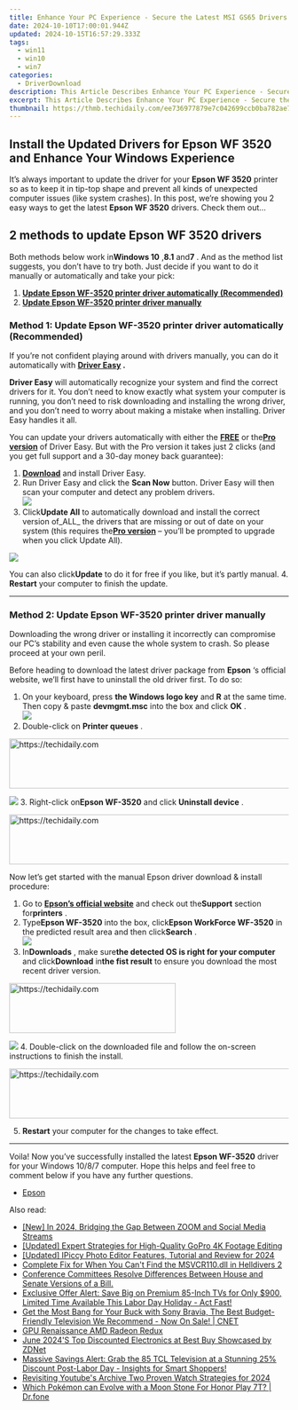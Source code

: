 ```yaml
---
title: Enhance Your PC Experience - Secure the Latest MSI GS65 Drivers Designed for Windows Users
date: 2024-10-10T17:00:01.944Z
updated: 2024-10-15T16:57:29.333Z
tags:
  - win11
  - win10
  - win7
categories:
  - DriverDownload
description: This Article Describes Enhance Your PC Experience - Secure the Latest MSI GS65 Drivers Designed for Windows Users
excerpt: This Article Describes Enhance Your PC Experience - Secure the Latest MSI GS65 Drivers Designed for Windows Users
thumbnail: https://thmb.techidaily.com/ee736977879e7c042699ccb0ba782ae72fcd626a8089f287da01eef91c5139c9.jpg
---
```


## Install the Updated Drivers for Epson WF 3520 and Enhance Your Windows Experience

It’s always important to update the driver for your **Epson WF 3520**  printer so as to keep it in tip-top shape and prevent all kinds of unexpected computer issues (like system crashes).  In this post, we’re showing you 2 easy ways to get the latest **Epson WF 3520**  drivers. Check them out…

## 2 methods to update Epson WF 3520 drivers

 Both methods below work in**Windows 10** ,**8.1** and**7** .  And as the method list suggests, you don’t have to try both. Just decide if you want to do it manually or automatically and take your pick:

1. **[Update Epson WF-3520 printer driver automatically (Recommended)](https://tools.techidaily.com/drivereasy/download/)**
2. **[Update Epson WF-3520 printer driver manually](https://tools.techidaily.com/drivereasy/download/)**

### Method 1: Update Epson WF-3520 printer driver automatically (Recommended)

 If you’re not confident playing around with drivers manually, you can do it automatically with **[Driver Easy](https://tools.techidaily.com/drivereasy/download/) .**

**Driver Easy**   will automatically recognize your system and find the correct drivers for it. You don’t need to know exactly what system your computer is running, you don’t need to risk downloading and installing the wrong driver, and you don’t need to worry about making a mistake when installing. Driver Easy handles it all.

 You can update your drivers automatically with either the **[FREE](https://tools.techidaily.com/drivereasy/download/)**  or the[**Pro version**](https://tools.techidaily.com/drivereasy/download/) of Driver Easy. But with the Pro version it takes just 2 clicks (and you get full support and a 30-day money back guarantee):

1. **[Download](https://tools.techidaily.com/drivereasy/download/)**  and install Driver Easy.
2. Run Driver Easy and click the **Scan Now** button. Driver Easy will then scan your computer and detect any problem drivers.  
![](https://images.drivereasy.com/wp-content/uploads/2018/11/img_5be2bd9e07d18.jpg)
3. Click**Update All** to automatically download and install the correct version of_ALL_ the drivers that are missing or out of date on your system (this requires the[**Pro version**](https://tools.techidaily.com/drivereasy/download/) – you’ll be prompted to upgrade when you click Update All).  

![](https://images.drivereasy.com/wp-content/uploads/2018/10/img_5bb83ebb46123.jpg)  

 You can also click**Update** to do it for free if you like, but it’s partly manual.
4. **Restart** your computer to finish the update.

---

### Method 2: Update Epson WF-3520 printer driver manually

 Downloading the wrong driver or installing it incorrectly can compromise our PC’s stability and even cause the whole system to crash. So please proceed at your own peril.

Before heading to download the latest driver package from **Epson**  ‘s official website, we’ll first have to uninstall the old driver first. To do so:

1. On your keyboard, press **the Windows logo key** and **R** at the same time. Then copy & paste **devmgmt.msc**  into the box and click **OK** .  
![](https://images.drivereasy.com/wp-content/uploads/2018/05/img_5afb9c1b96ba9.png)
2. Double-click on **Printer queues** .  

<!-- affiliate ads begin -->
<a href="https://aligracehair.sjv.io/c/5597632/1896546/19272" target="_top" id="1896546">
  <img src="//a.impactradius-go.com/display-ad/19272-1896546" border="0" alt="https://techidaily.com" width="728" height="90"/>
</a>
<img height="0" width="0" src="https://aligracehair.sjv.io/i/5597632/1896546/19272" style="position:absolute;visibility:hidden;" border="0" />
<!-- affiliate ads end -->

![](https://images.drivereasy.com/wp-content/uploads/2018/06/img_5b1a5b86a48f2.jpg)
3. Right-click on**Epson WF-3520**  and click **Uninstall device** .

<!-- affiliate ads begin -->
<a href="https://aligracehair.sjv.io/c/5597632/1918703/19272" target="_top" id="1918703">
  <img src="//a.impactradius-go.com/display-ad/19272-1918703" border="0" alt="https://techidaily.com" width="728" height="90"/>
</a>
<img height="0" width="0" src="https://aligracehair.sjv.io/i/5597632/1918703/19272" style="position:absolute;visibility:hidden;" border="0" />
<!-- affiliate ads end -->

 Now let’s get started with the manual Epson driver download & install procedure:

1. Go to **[Epson’s official website](https://epson.com/usa)**  and check out the**Support** section for**printers** .
2. Type**Epson WF-3520** into the box, click**Epson WorkForce WF-3520** in the predicted result area and then click**Search** .  
![](https://images.drivereasy.com/wp-content/uploads/2018/06/img_5b2a29076dffe.jpg)
3. In**Downloads** , make sure**the detected OS is right for your computer** and click**Download** in**the fist result** to ensure you download the most recent driver version.  

<!-- affiliate ads begin -->
<a href="https://aligracehair.sjv.io/c/5597632/1902319/19272" target="_top" id="1902319">
  <img src="//a.impactradius-go.com/display-ad/19272-1902319" border="0" alt="https://techidaily.com" width="300" height="90"/>
</a>
<img height="0" width="0" src="https://aligracehair.sjv.io/i/5597632/1902319/19272" style="position:absolute;visibility:hidden;" border="0" />
<!-- affiliate ads end -->

![](https://images.drivereasy.com/wp-content/uploads/2018/06/img_5b2a2a3de500f.jpg)
4. Double-click on the downloaded file and follow the on-screen instructions to finish the install.

<!-- affiliate ads begin -->
<a href="https://appsumo.8odi.net/c/5597632/2151892/7443" target="_top" id="2151892">
  <img src="//a.impactradius-go.com/display-ad/7443-2151892" border="0" alt="https://techidaily.com" width="600" height="90"/>
</a>
<img height="0" width="0" src="https://appsumo.8odi.net/i/5597632/2151892/7443" style="position:absolute;visibility:hidden;" border="0" />
<!-- affiliate ads end -->

5. **Restart** your computer for the changes to take effect.

---

Voila! Now you’ve successfully installed the latest **Epson WF-3520**  driver for your Windows 10/8/7 computer. Hope this helps and feel free to comment below if you have any further questions.

* [Epson](https://tools.techidaily.com/drivereasy/download/)

<ins class="adsbygoogle"
     style="display:block"
     data-ad-format="autorelaxed"
     data-ad-client="ca-pub-7571918770474297"
     data-ad-slot="1223367746"></ins>

<ins class="adsbygoogle"
     style="display:block"
     data-ad-client="ca-pub-7571918770474297"
     data-ad-slot="8358498916"
     data-ad-format="auto"
     data-full-width-responsive="true"></ins>

<span class="atpl-alsoreadstyle">Also read:</span>
<div><ul>
<li><a href="https://fox-hovers.techidaily.com/new-in-2024-bridging-the-gap-between-zoom-and-social-media-streams/"><u>[New] In 2024, Bridging the Gap Between ZOOM and Social Media Streams</u></a></li>
<li><a href="https://some-knowledge.techidaily.com/updated-expert-strategies-for-high-quality-gopro-4k-footage-editing/"><u>[Updated] Expert Strategies for High-Quality GoPro 4K Footage Editing</u></a></li>
<li><a href="https://fox-links.techidaily.com/updated-ipiccy-photo-editor-features-tutorial-and-review-for-2024/"><u>[Updated] IPiccy Photo Editor Features, Tutorial and Review for 2024</u></a></li>
<li><a href="https://win-solutions.techidaily.com/complete-fix-for-when-you-cant-find-the-msvcr110dll-in-helldivers-2/"><u>Complete Fix for When You Can't Find the MSVCR110.dll in Helldivers 2</u></a></li>
<li><a href="https://hardware-updates.techidaily.com/conference-committees-resolve-differences-between-house-and-senate-versions-of-a-bill/"><u>Conference Committees Resolve Differences Between House and Senate Versions of a Bill.</u></a></li>
<li><a href="https://hardware-updates.techidaily.com/exclusive-offer-alert-save-big-on-premium-85-inch-tvs-for-only-900-limited-time-available-this-labor-day-holiday-act-fast/"><u>Exclusive Offer Alert: Save Big on Premium 85-Inch TVs for Only $900, Limited Time Available This Labor Day Holiday - Act Fast!</u></a></li>
<li><a href="https://hardware-updates.techidaily.com/get-the-most-bang-for-your-buck-with-sony-bravia-the-best-budget-friendly-television-we-recommend-now-on-sale-cnet/"><u>Get the Most Bang for Your Buck with Sony Bravia, The Best Budget-Friendly Television We Recommend - Now On Sale! | CNET</u></a></li>
<li><a href="https://screen-activity-recording.techidaily.com/gpu-renaissance-amd-radeon-redux/"><u>GPU Renaissance AMD Radeon Redux</u></a></li>
<li><a href="https://hardware-updates.techidaily.com/june-2024s-top-discounted-electronics-at-best-buy-showcased-by-zdnet/"><u>June 2024'S Top Discounted Electronics at Best Buy Showcased by ZDNet</u></a></li>
<li><a href="https://hardware-updates.techidaily.com/massive-savings-alert-grab-the-85-tcl-television-at-a-stunning-25-discount-post-labor-day-insights-for-smart-shoppers/"><u>Massive Savings Alert: Grab the 85 TCL Television at a Stunning 25% Discount Post-Labor Day - Insights for Smart Shoppers!</u></a></li>
<li><a href="https://youtube-lab.techidaily.com/iting-youtubes-archive-two-proven-watch-strategies-for-2024/"><u>Revisiting Youtube's Archive Two Proven Watch Strategies for 2024</u></a></li>
<li><a href="https://pokemon-go-android.techidaily.com/which-pokemon-can-evolve-with-a-moon-stone-for-honor-play-7t-drfone-by-drfone-virtual-android/"><u>Which Pokémon can Evolve with a Moon Stone For Honor Play 7T? | Dr.fone</u></a></li>
</ul></div>

